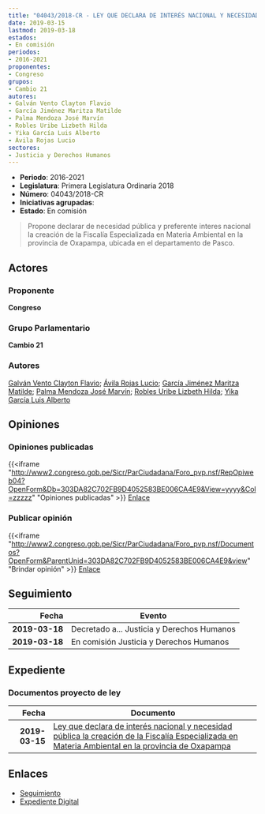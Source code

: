 ```yaml
---
title: "04043/2018-CR - LEY QUE DECLARA DE INTERÉS NACIONAL Y NECESIDAD PÚBLICA LA CREACIÓN DE LA FISCALÍA ESPECIALIZADA EN MATERIA AMBIENTAL EN LA PROVINCIA DE OXAPAMPA"
date: 2019-03-15
lastmod: 2019-03-18
estados:
- En comisión
periodos:
- 2016-2021
proponentes:
- Congreso
grupos:
- Cambio 21
autores:
- Galván Vento Clayton Flavio
- García Jiménez Maritza Matilde
- Palma Mendoza José Marvín
- Robles Uribe Lizbeth Hilda
- Yika García Luis Alberto
- Ávila Rojas Lucio
sectores:
- Justicia y Derechos Humanos
---
```

- **Periodo**: 2016-2021
- **Legislatura**: Primera Legislatura Ordinaria 2018
- **Número**: 04043/2018-CR
- **Iniciativas agrupadas**: 
- **Estado**: En comisión

> Propone declarar de necesidad pública y preferente interes nacional la creación de la Fiscalía Especializada en Materia Ambiental en la provincia de Oxapampa, ubicada en el departamento de Pasco.


## Actores

### Proponente

**Congreso**

### Grupo Parlamentario

**Cambio 21**

### Autores

[Galván Vento Clayton Flavio](mailto:mailto:cgalvan@congreso.gob.pe); [Ávila Rojas Lucio](mailto:mailto:lavilar@congreso.gob.pe); [García Jiménez Maritza Matilde](mailto:mailto:mgarciaj@congreso.gob.pe); [Palma Mendoza José Marvín](mailto:mailto:jpalma@congreso.gob.pe); [Robles Uribe Lizbeth Hilda](mailto:mailto:lroblesu@congreso.gob.pe); [Yika García Luis Alberto](mailto:mailto:lyika@congreso.gob.pe)

## Opiniones

### Opiniones publicadas

{{<iframe "http://www2.congreso.gob.pe/Sicr/ParCiudadana/Foro_pvp.nsf/RepOpiweb04?OpenForm&Db=303DA82C702FB9D4052583BE006CA4E9&View=yyyy&Col=zzzzz" "Opiniones publicadas" >}}
[Enlace](http://www2.congreso.gob.pe/Sicr/ParCiudadana/Foro_pvp.nsf/RepOpiweb04?OpenForm&Db=303DA82C702FB9D4052583BE006CA4E9&View=yyyy&Col=zzzzz)

### Publicar opinión

{{<iframe "http://www2.congreso.gob.pe/Sicr/ParCiudadana/Foro_pvp.nsf/Documentos?OpenForm&ParentUnid=303DA82C702FB9D4052583BE006CA4E9&view" "Brindar opinión" >}}
[Enlace](http://www2.congreso.gob.pe/Sicr/ParCiudadana/Foro_pvp.nsf/Documentos?OpenForm&ParentUnid=303DA82C702FB9D4052583BE006CA4E9&view)


## Seguimiento

| Fecha | Evento |
|------:|--------|
| **2019-03-18** | Decretado a... Justicia y Derechos Humanos |
| **2019-03-18** | En comisión Justicia y Derechos Humanos |

## Expediente

### Documentos proyecto de ley

| Fecha | Documento |
|------:|-----------|
| **2019-03-15** | [Ley que declara de interés nacional y necesidad pública la creación de la Fiscalía Especializada en Materia Ambiental en la provincia de Oxapampa](http://www.leyes.congreso.gob.pe/Documentos/2016_2021/Proyectos_de_Ley_y_de_Resoluciones_Legislativas/PL0403620190314.pdf) |

## Enlaces

- [Seguimiento](http://www2.congreso.gob.pe/Sicr/TraDocEstProc/CLProLey2016.nsf/f7fff46988ca05b1052578e100829cc7/f9e1f660e87598ba052583be00792d94?OpenDocument)
- [Expediente Digital](http://www2.congreso.gob.pe/Sicr/TraDocEstProc/Expvirt_2011.nsf/visbusqptramdoc1621/04043?opendocument)

